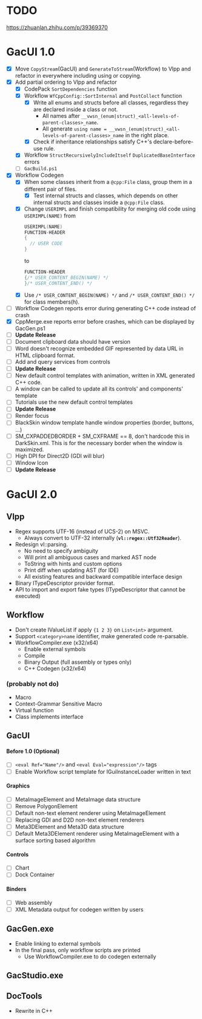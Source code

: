 # TODO

https://zhuanlan.zhihu.com/p/39369370

# GacUI 1.0

- [x] Move `CopyStream`(GacUI) and `GenerateToStream`(Workflow) to Vlpp and refactor in everywhere including using or copying.
- [x] Add partial ordering to Vlpp and refactor
  - [x] CodePack `SortDependencies` function
  - [x] Workflow `WfCppConfig::SortInternal` and `PostCollect` function
    - [x] Write all enums and structs before all classes, regardless they are declared inside a class or not.
      - All names after `__vwsn_(enum|struct)_<all-levels-of-parent-classes>_name`.
      - All generate `using name = __vwsn_(enum|struct)_<all-levels-of-parent-classes>_name` in the right place.
    - [x] Check if inheritance relationships satisfy C++'s declare-before-use rule.
  - [x] Workflow `StructRecursivelyIncludeItself` `DuplicatedBaseInterface` errors
  - [ ] `GacBuild.ps1`
- [x] Workflow Codegen
  - [x] When some classes inherit from a `@cpp:File` class, group them in a different pair of files.
    - [x] Test internal structs and classes, which depends on other internal structs and classes inside a `@cpp:File` class.
  - [x] Change `USERIMPL` and finish compatibility for merging old code using `USERIMPL(NAME)` from
    ```c++
    USERIMPL(NAME)
    FUNCTION-HEADER
    {
      // USER CODE
    }
    ```
    to
    ```c++
    FUNCTION-HEADER
    {/* USER_CONTENT_BEGIN(NAME) */
    }/* USER_CONTENT_END() */
    ```
  - [x] Use `/* USER_CONTENT_BEGIN(NAME) */` and `/* USER_CONTENT_END() */` for class members(h).
- [ ] Workflow Codegen reports error during generating C++ code instead of crash
- [x] CppMerge.exe reports error before crashes, which can be displayed by GacGen.ps1
- [ ] **Update Release**
- [ ] Document clipboard data should have version
- [ ] Word doesn't recognize embedded GIF represented by data URL in HTML clipboard format.
- [ ] Add and query services from controls
- [ ] **Update Release**
- [ ] New default control templates with animation, written in XML generated C++ code.
- [ ] A window can be called to update all its controls' and components' template
- [ ] Tutorials use the new default control templates
- [ ] **Update Release**
- [ ] Render focus
- [ ] BlackSkin window template handle window properties (border, buttons, ...)
- [ ] SM_CXPADDEDBORDER + SM_CXFRAME == 8, don't hardcode this in DarkSkin.xml. This is for the necessary border when the window is maximized.
- [ ] High DPI for Direct2D (GDI will blur)
- [ ] Window Icon
- [ ] **Update Release**

# GacUI 2.0

## Vlpp

* Regex supports UTF-16 (instead of UCS-2) on MSVC.
  * Always convert to UTF-32 internally (**`vl::regex::Utf32Reader`**).
* Redesign vl::parsing.
  * No need to specify ambiguity
  * Will print all ambiguous cases and marked AST node
  * ToString with hints and custom options
  * Print diff when updating AST (for IDE)
  * All existing features and backward compatible interface design
* Binary ITypeDescriptor provider format.
* API to import and export fake types (ITypeDescriptor that cannot be executed)

## Workflow

* Don't create IValueList if apply `{1 2 3}` on `List<int>` argument.
* Support `<category>name` identifier, make generated code re-parsable.
* WorkflowCompiler.exe (x32/x64)
  * Enable external symbols
  * Compile
  * Binary Output (full assembly or types only)
  * C++ Codegen (x32/x64)

### (probably not do)

* Macro
* Context-Grammar Sensitive Macro
* Virtual function
* Class implements interface

## GacUI

#### Before 1.0 (Optional)
- [ ] `<eval Ref="Name"/>` and `<eval Eval="expression"/>` tags
- [ ] Enable Workflow script template for IGuiInstanceLoader written in text

#### Graphics
- [ ] MetaImageElement and MetaImage data structure
- [ ] Remove PolygonElement
- [ ] Default non-text element renderer using MetaImageElement
- [ ] Replacing GDI and D2D non-text element renderers
- [ ] Meta3DElement and Meta3D data structure
- [ ] Default Meta3DElement renderer using MetaImageElement with a surface sorting based algorithm

#### Controls
- [ ] Chart
- [ ] Dock Container

#### Binders
- [ ] Web assembly
- [ ] XML Metadata output for codegen written by users

## GacGen.exe

* Enable linking to external symbols
* In the final pass, only workflow scripts are printed
  * Use WorkflowCompiler.exe to do codegen externally

## GacStudio.exe

## DocTools

* Rewrite in C++
